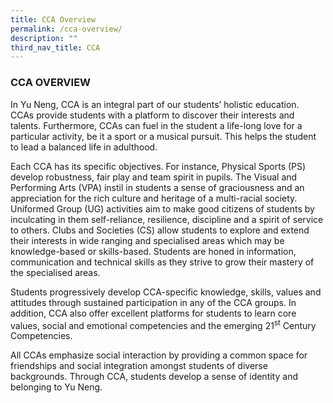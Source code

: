```yaml
---
title: CCA Overview
permalink: /cca-overview/
description: ""
third_nav_title: CCA
---
```








### CCA OVERVIEW

In Yu Neng, CCA is an integral part of our students’ holistic education.  CCAs provide students with a platform to discover their interests and talents. Furthermore, CCAs can fuel in the student a life-long love for a particular activity, be it a sport or a musical pursuit. This helps the student to lead a balanced life in adulthood. 

Each CCA has its specific objectives. For instance, Physical Sports (PS) develop robustness, fair play and team spirit in pupils. The Visual and Performing Arts (VPA) instil in students a sense of graciousness and an appreciation for the rich culture and heritage of a multi-racial society. Uniformed Group (UG) activities aim to make good citizens of students by inculcating in them self-reliance, resilience, discipline and a spirit of service to others. Clubs and Societies (CS) allow students to explore and extend their interests in wide ranging and specialised areas which may be knowledge-based or skills-based. Students are honed in information, communication and technical skills as they strive to grow their mastery of the specialised areas. 

Students progressively develop CCA-specific knowledge, skills, values and attitudes through sustained participation in any of the CCA groups. In addition, CCA also offer excellent platforms for students to learn core values, social and emotional competencies and the emerging 21<sup>st</sup> Century Competencies. 

All CCAs emphasize social interaction by providing a common space for friendships and social integration amongst students of diverse backgrounds. Through CCA, students develop a sense of identity and belonging to Yu Neng.